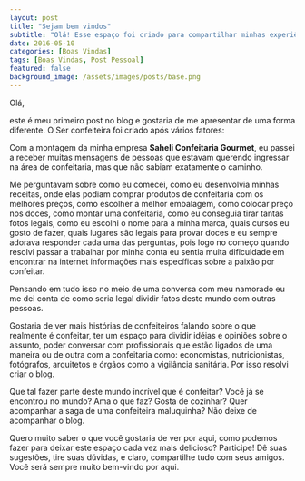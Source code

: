 ```yaml
---
layout: post
title: "Sejam bem vindos"
subtitle: "Olá! Esse espaço foi criado para compartilhar minhas experiências no mundo da confeitaria, os aprendizados que tive e dar dicas para ajudar quem está começando."
date: 2016-05-10
categories: [Boas Vindas]
tags: [Boas Vindas, Post Pessoal]
featured: false
background_image: /assets/images/posts/base.png
---
```


Olá,

este é meu primeiro post no blog e gostaria de me apresentar de uma forma diferente.
O Ser confeiteira foi criado após vários fatores:

Com a montagem da minha empresa **Saheli Confeitaria Gourmet**, eu passei a receber muitas mensagens de pessoas que estavam querendo ingressar na área de confeitaria, mas que não sabiam exatamente o caminho.

Me perguntavam sobre como eu comecei, como eu desenvolvia minhas receitas, onde elas podiam comprar produtos de confeitaria com os melhores preços, como escolher a melhor embalagem, como colocar preço nos doces, como montar uma confeitaria, como eu conseguia tirar tantas fotos legais, como eu escolhi o nome para a minha marca, quais cursos eu gosto de fazer, quais lugares são legais para provar doces e eu sempre adorava responder cada uma das perguntas, pois logo no começo quando resolvi passar a trabalhar por minha conta eu sentia muita dificuldade em encontrar na internet informações mais específicas sobre a paixão por confeitar.

Pensando em tudo isso no meio de uma conversa com meu namorado eu me dei conta de como seria legal dividir fatos deste mundo com outras pessoas.

Gostaria de ver mais histórias de confeiteiros falando sobre o que realmente é confeitar, ter um espaço para dividir idéias e opiniões sobre o assunto, poder conversar com profissionais que estão ligados de uma maneira ou de outra com a confeitaria como: economistas, nutricionistas, fotógrafos, arquitetos e órgãos como a vigilância sanitária. Por isso resolvi criar o blog.

Que tal fazer parte deste mundo incrível que é confeitar? Você já se encontrou no mundo? Ama o que faz? Gosta de cozinhar? Quer acompanhar a saga de uma confeiteira maluquinha? Não deixe de acompanhar o blog.

Quero muito saber o que você gostaria de ver por aqui, como podemos fazer para deixar este espaço cada vez mais delicioso? Participe! Dê suas sugestões, tire suas dúvidas, e claro, compartilhe tudo com seus amigos. Você será sempre muito bem-vindo por aqui.
